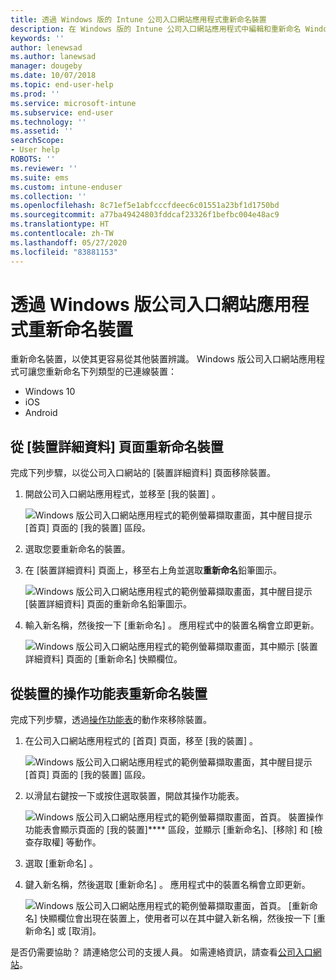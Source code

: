 ```yaml
---
title: 透過 Windows 版的 Intune 公司入口網站應用程式重新命名裝置
description: 在 Windows 版的 Intune 公司入口網站應用程式中編輯和重新命名 Windows 10、Android、iOS 或 Microsoft HoloLens 裝置
keywords: ''
author: lenewsad
ms.author: lanewsad
manager: dougeby
ms.date: 10/07/2018
ms.topic: end-user-help
ms.prod: ''
ms.service: microsoft-intune
ms.subservice: end-user
ms.technology: ''
ms.assetid: ''
searchScope:
- User help
ROBOTS: ''
ms.reviewer: ''
ms.suite: ems
ms.custom: intune-enduser
ms.collection: ''
ms.openlocfilehash: 8c71ef5e1abfcccfdeec6c01551a23bf1d1750bd
ms.sourcegitcommit: a77ba49424803fddcaf23326f1befbc004e48ac9
ms.translationtype: HT
ms.contentlocale: zh-TW
ms.lasthandoff: 05/27/2020
ms.locfileid: "83881153"
---
```

# <a name="rename-device-from-the-company-portal-app-for-windows"></a>透過 Windows 版公司入口網站應用程式重新命名裝置
重新命名裝置，以使其更容易從其他裝置辨識。 Windows 版公司入口網站應用程式可讓您重新命名下列類型的已連線裝置：  
* Windows 10
* iOS
* Android  

## <a name="rename-device-from-device-details-page"></a>從 [裝置詳細資料]  頁面重新命名裝置  
完成下列步驟，以從公司入口網站的 [裝置詳細資料]  頁面移除裝置。 

1. 開啟公司入口網站應用程式，並移至 [我的裝置]  。  

    ![Windows 版公司入口網站應用程式的範例螢幕擷取畫面，其中醒目提示 [首頁] 頁面的 [我的裝置] 區段。](./media/1809_CheckAccess_Context_Select_Device.png)  
2. 選取您要重新命名的裝置。
3. 在 [裝置詳細資料]  頁面上，移至右上角並選取**重新命名**鉛筆圖示。  

     ![Windows 版公司入口網站應用程式的範例螢幕擷取畫面，其中醒目提示 [裝置詳細資料] 頁面的重新命名鉛筆圖示。](./media/1809_Rename_CPapp_Windows_icon.png) 
4. 輸入新名稱，然後按一下 [重新命名]  。 應用程式中的裝置名稱會立即更新。  

     ![Windows 版公司入口網站應用程式的範例螢幕擷取畫面，其中顯示 [裝置詳細資料] 頁面的 [重新命名] 快顯欄位。](./media/1808_RenameApp_Popup.png)  

## <a name="rename-device-from-device-context-menu"></a>從裝置的操作功能表重新命名裝置  
完成下列步驟，透過[操作功能表](https://docs.microsoft.com//windows/uwp/design/controls-and-patterns/menus)的動作來移除裝置。  

1. 在公司入口網站應用程式的 [首頁]  頁面，移至 [我的裝置]  。

    ![Windows 版公司入口網站應用程式的範例螢幕擷取畫面，其中醒目提示 [首頁] 頁面的 [我的裝置] 區段。](./media/1809_CheckAccess_Context_Select_Device.png)  
2. 以滑鼠右鍵按一下或按住選取裝置，開啟其操作功能表。  

    ![Windows 版公司入口網站應用程式的範例螢幕擷取畫面，首頁。 裝置操作功能表會顯示頁面的 [我的裝置]**** 區段，並顯示 [重新命名]、[移除] 和 [檢查存取權] 等動作。](./media/1809_DeviceContextMenu_Windows_CP.png)    
3. 選取 [重新命名]  。  
4. 鍵入新名稱，然後選取 [重新命名]  。 應用程式中的裝置名稱會立即更新。  

     ![Windows 版公司入口網站應用程式的範例螢幕擷取畫面，首頁。 [重新命名] 快顯欄位會出現在裝置上，使用者可以在其中鍵入新名稱，然後按一下 [重新命名] 或 [取消]。](./media/1808_RenameApp_Popup.png)  

是否仍需要協助？ 請連絡您公司的支援人員。 如需連絡資訊，請查看[公司入口網站](https://go.microsoft.com/fwlink/?linkid=2010980)。

